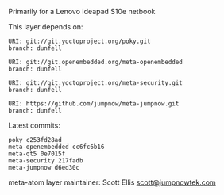 Primarily for a Lenovo Ideapad S10e netbook

This layer depends on:

    URI: git://git.yoctoproject.org/poky.git
    branch: dunfell

    URI: git://git.openembedded.org/meta-openembedded
    branch: dunfell

    URI: git://git.yoctoproject.org/meta-security.git
    branch: dunfell

    URI: https://github.com/jumpnow/meta-jumpnow.git
    branch: dunfell


Latest commits:

    poky c253fd28ad
    meta-openembedded cc6fc6b16
    meta-qt5 0e7015f
    meta-security 217fadb
    meta-jumpnow d6ed30c

meta-atom layer maintainer: Scott Ellis <scott@jumpnowtek.com>
